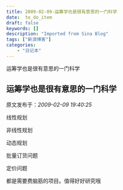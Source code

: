 ```yaml
---
title: 2009-02-09-运筹学也是很有意思的一门科学
date:  to_do_item
draft: false
keywords: []
description: "Imported from Sina Blog"
tags: ["新浪博客"]
categories: 
    - "日记本"
---
```

运筹学也是很有意思的一门科学
## 运筹学也是很有意思的一门科学

 原文发布于：*2009-02-09 19:40:25*

线性规划

非线性规划

动态规划

批量订货问题

定价问题

都是需要费脑筋的项目。值得好好研究哦


